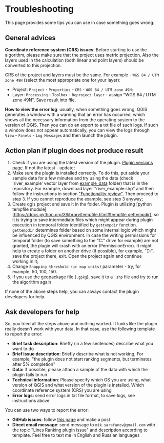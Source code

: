 # Troubleshooting

This page provides some tips you can use in case something goes wrong.

## General advices

**Coordinate reference system (CRS) issues**: Before starting to use the algorithm, please make sure that the project uses metric projection. 
Also the layers used in the calculation (both linear and point layers) should be converted to this projection.

CRS of the project and layers must be the same. For example - `WGS 84 / UTM zone 49N` (select the most appropriate one for your layer): 

- Project: `Project` - `Properties` - `CRS` - `WGS 84 / UTM zone 49N`;
- Layer: `Processing` - `Toolbox` - `Reproject layer` - assign "WGS 84 / UTM zone 49N". Save result into file.

**How to view the error log**: usually, when something goes wrong, QGIS generates 
a window with a warning that an error has occurred, which shows all 
the necessary information from the operating system to the version of QGIS. 
Then you can do an export to a txt file of such logs. 
If such a window does not appear automatically, you can view the 
logs through `View` - `Panels` - `Log Messages` and then launch the plugin.

## Action plan if plugin does not produce result

1. Check if you are using the latest version of the plugin. [Plugin versions page](https://plugins.qgis.org/plugins/lines_ranking/#plugin-versions). If not the latest - update;
2. Make sure the plugin is installed correctly. To do this, put aside your sample data for a few minutes and try using the data (check 'river_example' vector layer from [example_data](https://github.com/ChrisLisbon/QGIS_LinesRankingPlugin/tree/master/example_data) folder) that is in the repository. For example, download layer "river_example.shp" and then follow the instructions in section ["Functionality review"](functionality_review.md). Then proceed to step 3. If you cannot reproduce the example, see step 3 anyway;
3. Create qgis project and save it in the folder. Plugin is utilizing [python tempfile module][https://docs.python.org/3/library/tempfile.html#tempfile.gettempdir],
   so it is trying to save intermediate files which might appear during plugin execution in temporal folder identified by `gettempdir` function.
   `gettempdir` determines folder based on some internal logic which might be influenced by QGIS environment.
   In case the writing permissions for temporal folder (to save something to the "C:" drive for example) are not granted, 
   the plugin will crash with an error (PermissionError). It might help to create a folder on another drive (if possible), for example, 
   "D:", save the project there, exit. Open the project again and continue working in it;
4. Change `Snapping threshold (in map units)` parameter - try, for example, 50, 100, 150.
5. If you use the geopackage file (`.gpkg`), save it to a `.shp` file and try to run the algorithm again

If none of the above steps help, you can always contact the plugin developers for help. 

## Ask developers for help

So, you tried all the steps above and nothing worked. It looks like the plugin really doesn't work with your data. In that case, use the following template to report the error:

* **Brief task description:** Briefly (in a few sentences) describe what you want to do
* **Brief issue description:** Briefly describe what is not working, For example, "the plugin does not start ranking segments, but terminates after 5% completion"
* **Data:** If possible, please attach a sample of the data with which the plugin fails to run
* **Technical information**: Please specify which OS you are using, what version of QGIS and what version of the plugin is installed. Which coordinate reference system (CRS) you are using
* **Error logs**: send error logs in txt file format, to save logs, see instructions above

You can use two ways to report the error: 

* **GitHub issues**: follow [this page](https://github.com/ChrisLisbon/QGIS_LinesRankingPlugin/issues) and make a post
* **Direct email message**: send message to `mik.sarafanov@gmail.com` with the topic "Lines Ranking plugin issue" and description according to template. Feel free to text me in English and Russian languages
